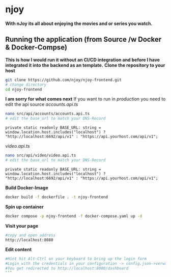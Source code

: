 # njoy
**With nJoy its all about enjoying the movies and or series you watch.**
## Running the application (from Source /w Docker & Docker-Compse)
**This is how I would run it without an CI/CD integration and before I have integrated it into the backend as an template.**
**Clone the repository to your host**
```bash
git clone https://github.com/njoy/njoy-frontend.git
# change directory
cd njoy-frontend
```
**I am sorry for what comes next**
If you want to run in *production* you need to edit the api source
*accounts.api.ts*
```bash
nano src/api/accounts/accounts.api.ts
# edit the base_url to match your DNS-Record
```
```JS
private static readonly BASE_URL: string = window.location.host.includes("localhost") ? "http://localhost:6692/api/v1" : "https://api.yourhost.com/api/v1";
```
*video.api.ts*
```bash
nano src/api/video/video.api.ts
# edit the base_url to match your DNS-Record
```
```JS
private static readonly BASE_URL: string = window.location.host.includes("localhost") ? "http://localhost:6692/api/v1" : "https://api.yourhost.com/api/v1";
```
**Build Docker-Image**
```bash
docker build -f dockerfile . -t njoy-frontend
```
**Spin up container**
```bash
docker compose -p njoy-frontend -f docker-compose.yaml up -d
```
**Visit your page**
```bash
#copy and open address
http://localhost:8080
```
**Edit content**
````bash
#Hint hit Alt-Ctrl on your keyboard to bring up the login form
#Login with the credentials in your configuration -> config.json->verwaltung->admin
#You get redirected to http://localhost:8080/dashboard
```
